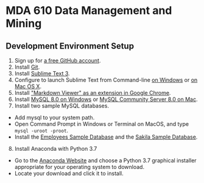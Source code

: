 # MDA 610 Data Management and Mining

## Development Environment Setup
1. Sign up for [a free GitHub account](https://github.com). 
2. Install [Git](https://git-scm.com/book/en/v2/Getting-Started-Installing-Git).
3. Install [Sublime Text 3](https://www.sublimetext.com/3).
4. Configure to launch Sublime Text from Command-line [on Windows](https://www.youtube.com/watch?v=OWOYqoLPPyU) or [on Mac OS X](https://medium.com/@petehouston/config-to-launch-sublime-text-from-command-line-on-mac-os-x-d7c6fdb5104b).
5. Install ["Markdown Viewer" as an extension in Google Chrome](https://support.google.com/chrome_webstore/answer/2664769?hl=en).
6. Install [MySQL 8.0 on Windows](https://dev.mysql.com/downloads/installer/) or [MySQL Community Server 8.0 on Mac](https://dev.mysql.com/downloads/mysql/).
7. Install two sample MySQL databases.
  - Add mysql to your system path. 
  - Open Command Prompt in Windows or Terminal on MacOS, and type ``mysql -uroot -proot``.
  - Install the [Employees Sample Database](https://dev.mysql.com/doc/employee/en/) and the [Sakila Sample Database](https://dev.mysql.com/doc/sakila/en/sakila-installation.html).   
8. Install Anaconda with Python 3.7 
  - Go to the [Anaconda Website](https://www.anaconda.com/distribution/#download-section) and choose a Python 3.7 graphical installer appropriate for your operating system to download.
  - Locate your download and click it to install. 
